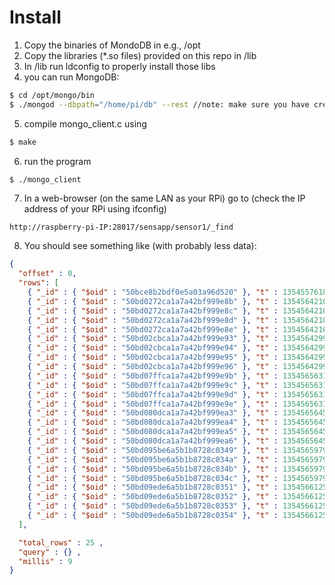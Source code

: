 Install
=======
1. Copy the binaries of MondoDB in e.g., /opt
2. Copy the libraries (*.so files) provided on this repo in /lib
3. In /lib run ldconfig to properly install those libs
4. you can run MongoDB: 

```bash
$ cd /opt/mongo/bin 
$ ./mongod --dbpath="/home/pi/db" --rest //note: make sure you have created the db folder prior execution
```

5. compile mongo_client.c using 

```bash
$ make
```

6. run the program

```bash
$ ./mongo_client
```

7. In a web-browser (on the same LAN as your RPi) go to (check the IP address of your RPi using ifconfig)

```
http://raspberry-pi-IP:28017/sensapp/sensor1/_find
```

8. You should see something like (with probably less data):

```json
{
  "offset" : 0,
  "rows": [
    { "_id" : { "$oid" : "50bce8b2bdf0e5a03a96d520" }, "t" : 1354557618, "temp" : 25 } ,
    { "_id" : { "$oid" : "50bd0272ca1a7a42bf999e8b" }, "t" : 1354564210, "temp" : 25 } ,
    { "_id" : { "$oid" : "50bd0272ca1a7a42bf999e8c" }, "t" : 1354564210, "light" : 50 } ,
    { "_id" : { "$oid" : "50bd0272ca1a7a42bf999e8d" }, "t" : 1354564210, "temp" : 24 } ,
    { "_id" : { "$oid" : "50bd0272ca1a7a42bf999e8e" }, "t" : 1354564210, "light" : 47 } ,
    { "_id" : { "$oid" : "50bd02cbca1a7a42bf999e93" }, "t" : 1354564299, "temp" : 25 } ,
    { "_id" : { "$oid" : "50bd02cbca1a7a42bf999e94" }, "t" : 1354564299, "light" : 50 } ,
    { "_id" : { "$oid" : "50bd02cbca1a7a42bf999e95" }, "t" : 1354564299, "temp" : 24 } ,
    { "_id" : { "$oid" : "50bd02cbca1a7a42bf999e96" }, "t" : 1354564299, "light" : 47 } ,
    { "_id" : { "$oid" : "50bd07ffca1a7a42bf999e9b" }, "t" : 1354565631, "temp" : 25 } ,
    { "_id" : { "$oid" : "50bd07ffca1a7a42bf999e9c" }, "t" : 1354565631, "light" : 50 } ,
    { "_id" : { "$oid" : "50bd07ffca1a7a42bf999e9d" }, "t" : 1354565631, "temp" : 24 } ,
    { "_id" : { "$oid" : "50bd07ffca1a7a42bf999e9e" }, "t" : 1354565631, "light" : 47 } ,
    { "_id" : { "$oid" : "50bd080dca1a7a42bf999ea3" }, "t" : 1354565645, "temp" : 25 } ,
    { "_id" : { "$oid" : "50bd080dca1a7a42bf999ea4" }, "t" : 1354565645, "light" : 50 } ,
    { "_id" : { "$oid" : "50bd080dca1a7a42bf999ea5" }, "t" : 1354565645, "temp" : 24 } ,
    { "_id" : { "$oid" : "50bd080dca1a7a42bf999ea6" }, "t" : 1354565645, "light" : 47 } ,
    { "_id" : { "$oid" : "50bd095be6a5b1b8728c0349" }, "t" : 1354565979, "temp" : 25 } ,
    { "_id" : { "$oid" : "50bd095be6a5b1b8728c034a" }, "t" : 1354565979, "light" : 50 } ,
    { "_id" : { "$oid" : "50bd095be6a5b1b8728c034b" }, "t" : 1354565979, "temp" : 24 } ,
    { "_id" : { "$oid" : "50bd095be6a5b1b8728c034c" }, "t" : 1354565979, "light" : 47 } ,
    { "_id" : { "$oid" : "50bd09ede6a5b1b8728c0351" }, "t" : 1354566125, "temp" : 25 } ,
    { "_id" : { "$oid" : "50bd09ede6a5b1b8728c0352" }, "t" : 1354566125, "light" : 50 } ,
    { "_id" : { "$oid" : "50bd09ede6a5b1b8728c0353" }, "t" : 1354566125, "temp" : 24 } ,
    { "_id" : { "$oid" : "50bd09ede6a5b1b8728c0354" }, "t" : 1354566125, "light" : 47 }
  ],

  "total_rows" : 25 ,
  "query" : {} ,
  "millis" : 9
}
```